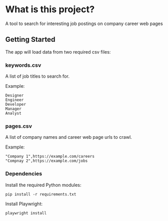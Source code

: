 # What is this project?

A tool to search for interesting job postings on company career web pages 

## Getting Started

The app will load data from two required csv files:

### keywords.csv

A list of job titles to search for.

Example:

```
Designer
Engineer
Developer
Manager
Analyst
```

### pages.csv

A list of company names and career web page urls to crawl.

Example:

```
"Company 1",https://example.com/careers
"Compnay 2",https://example.com/jobs
```

### Dependencies

Install the required Python modules:
```
pip install -r requirements.txt
```

Install Playwright:
```
playwright install
```
